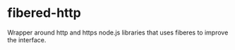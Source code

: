 fibered-http
============

Wrapper around http and https node.js libraries that uses fiberes to improve the interface.